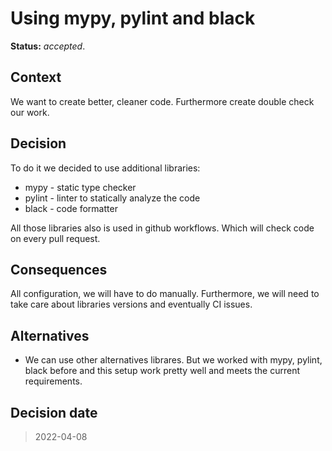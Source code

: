 # Using mypy, pylint and black

**Status:** _accepted_.

## Context

We want to create better, cleaner code. Furthermore create double check our work.

## Decision

To do it we decided to use additional libraries:
- mypy - static type checker
- pylint - linter to statically analyze the code
- black - code formatter

All those libraries also is used in github workflows. Which will check code on every pull request.

## Consequences

All configuration, we will have to do manually. Furthermore, we will need to take care about libraries versions and eventually CI issues.

## Alternatives

* We can use other alternatives librares. But we worked with mypy, pylint, black before and this setup work pretty well and meets the current requirements.

## Decision date

> 2022-04-08
